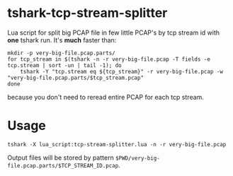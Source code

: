# tshark-tcp-stream-splitter

Lua script for split big PCAP file in few little PCAP's by tcp stream id with **one** tshark run. It's **much** faster than:

``` shell
mkdir -p very-big-file.pcap.parts/
for tcp_stream in $(tshark -n -r very-big-file.pcap -T fields -e tcp.stream | sort -un | tail -1); do
    tshark -Y "tcp.stream eq ${tcp_stream}" -r very-big-file.pcap -w "very-big-file.pcap.parts/$tcp_stream.pcap"
done
```

because you don't need to reread entire PCAP for each tcp stream.

# Usage

``` shell
tshark -X lua_script:tcp-stream-splitter.lua -n -r very-big-file.pcap
```

Output files will be stored by pattern `$PWD/very-big-file.pcap.parts/$TCP_STREAM_ID.pcap`.
